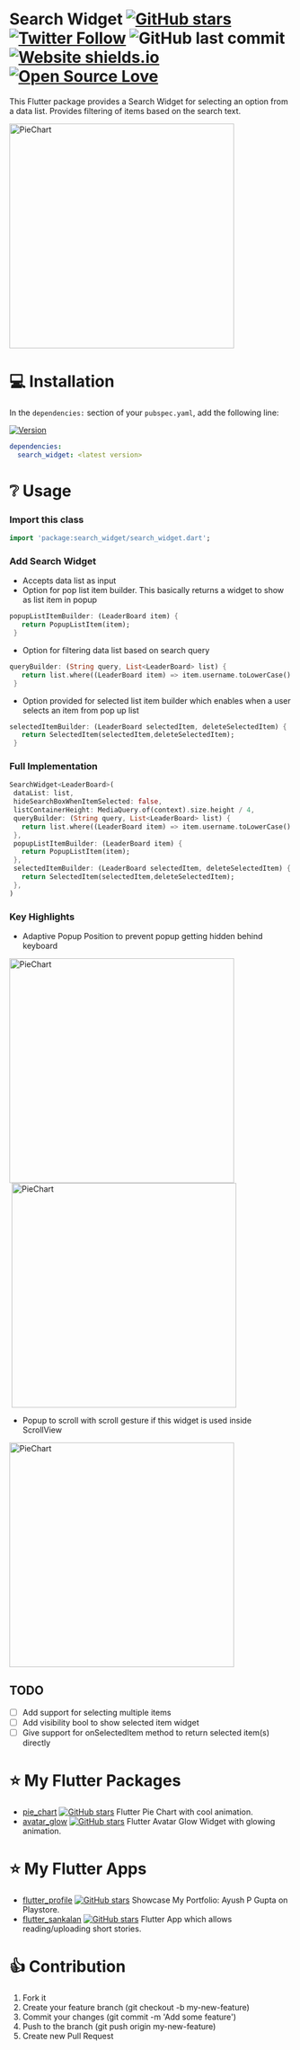 # Search Widget [![GitHub stars](https://img.shields.io/github/stars/apgapg/search_widget.svg?style=social)](https://github.com/apgapg/search_widget) [![Twitter Follow](https://img.shields.io/twitter/url/https/@ayushpgupta.svg?style=social)](https://twitter.com/ayushpgupta) ![GitHub last commit](https://img.shields.io/github/last-commit/apgapg/search_widget.svg) [![Website shields.io](https://img.shields.io/website-up-down-green-red/http/shields.io.svg)](https://play.google.com/store/apps/details?id=com.coddu.flutterprofile)[![Open Source Love](https://badges.frapsoft.com/os/v2/open-source.svg?v=103)](https://github.com/apgapg/search_widget)


This Flutter package provides a Search Widget for selecting an option from a data list. Provides filtering of items based on the search text.

<img src="https://raw.githubusercontent.com/apgapg/search_widget/master/src/s1.gif"  height = "400" alt="PieChart">

# 💻 Installation
In the `dependencies:` section of your `pubspec.yaml`, add the following line:

[![Version](https://img.shields.io/pub/v/search_widget.svg)](https://pub.dartlang.org/packages/search_widget)

```yaml
dependencies:
  search_widget: <latest version>
```

# ❔ Usage

### Import this class

```dart
import 'package:search_widget/search_widget.dart';
```

### Add Search Widget
- Accepts data list as input
- Option for pop list item builder. This basically returns a widget to show as list item in popup
```dart
popupListItemBuilder: (LeaderBoard item) {
   return PopupListItem(item);
 }
```
- Option for filtering data list based on search query
```dart
queryBuilder: (String query, List<LeaderBoard> list) {
   return list.where((LeaderBoard item) => item.username.toLowerCase().contains(query.toLowerCase())).toList();
 }
```
- Option provided for selected list item builder which enables when a user selects an item from pop up list
```dart
selectedItemBuilder: (LeaderBoard selectedItem, deleteSelectedItem) {
   return SelectedItem(selectedItem,deleteSelectedItem);
 }
```


### Full Implementation
```dart
SearchWidget<LeaderBoard>(
 dataList: list,
 hideSearchBoxWhenItemSelected: false,
 listContainerHeight: MediaQuery.of(context).size.height / 4,
 queryBuilder: (String query, List<LeaderBoard> list) {
   return list.where((LeaderBoard item) => item.username.toLowerCase().contains(query.toLowerCase())).toList();
 },
 popupListItemBuilder: (LeaderBoard item) {
   return PopupListItem(item);
 },
 selectedItemBuilder: (LeaderBoard selectedItem, deleteSelectedItem) {
   return SelectedItem(selectedItem,deleteSelectedItem);
 },
)
```
### Key Highlights
- Adaptive Popup Position to prevent popup getting hidden behind keyboard   

<img src="https://raw.githubusercontent.com/apgapg/search_widget/master/src/s2.gif"  height = "400" alt="PieChart"> <img src="https://raw.githubusercontent.com/apgapg/search_widget/master/src/s1.gif" style="margin: 0px 4px"  height = "400" alt="PieChart">

  
- Popup to scroll with scroll gesture if this widget is used inside ScrollView  

<img src="https://raw.githubusercontent.com/apgapg/search_widget/master/src/s3.gif"  height = "400" alt="PieChart">

## TODO

- [ ] Add support for selecting multiple items
- [ ] Add visibility bool to show selected item widget
- [ ] Give support for onSelectedItem method to return selected item(s) directly

# ⭐ My Flutter Packages
- [pie_chart](https://pub.dartlang.org/packages/pie_chart)  [![GitHub stars](https://img.shields.io/github/stars/apgapg/pie_chart.svg?style=social)](https://github.com/apgapg/pie_chart)  Flutter Pie Chart with cool animation.
- [avatar_glow](https://pub.dartlang.org/packages/avatar_glow)  [![GitHub stars](https://img.shields.io/github/stars/apgapg/avatar_glow.svg?style=social)](https://github.com/apgapg/avatar_glow)  Flutter Avatar Glow Widget with glowing animation.

# ⭐ My Flutter Apps
- [flutter_profile](https://github.com/apgapg/flutter_profile)  [![GitHub stars](https://img.shields.io/github/stars/apgapg/flutter_profile.svg?style=social)](https://github.com/apgapg/flutter_profile)  Showcase My Portfolio: Ayush P Gupta on Playstore.
- [flutter_sankalan](https://github.com/apgapg/flutter_sankalan)  [![GitHub stars](https://img.shields.io/github/stars/apgapg/flutter_sankalan.svg?style=social)](https://github.com/apgapg/flutter_sankalan)  Flutter App which allows reading/uploading short stories.


# 👍 Contribution
1. Fork it
2. Create your feature branch (git checkout -b my-new-feature)
3. Commit your changes (git commit -m 'Add some feature')
4. Push to the branch (git push origin my-new-feature)
5. Create new Pull Request
